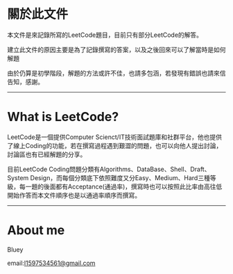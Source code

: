 # **關於此文件**

本文件是來記錄所寫的LeetCode題目，目前只有部分LeetCode的解答。

建立此文件的原因主要是為了記錄撰寫的答案，以及之後回來可以了解當時是如何解題

由於仍算是初學階段，解題的方法或許不佳，也請多包涵，若發現有錯誤也請來信告知，感謝。

---

# What is  LeetCode?

LeetCode是一個提供Computer Scienct/IT技術面試題庫和社群平台，他也提供了線上Coding的功能，若在撰寫過程遇到艱澀的問題，也可以向他人提出討論，討論區也有已經解題的分享。

目前LeetCode Coding問題分類有Algorithms、DataBase、Shell、Draft、System Design，而每個分類底下依照難度又分Easy、Medium、Hard三種等級，每一題的後面都有Acceptance\(通過率\)，撰寫時也可以按照此比率由高往低開始作答而本文件順序也是以通過率順序而撰寫。

---

# About me

Bluey

email:l1597534561@gmail.com



